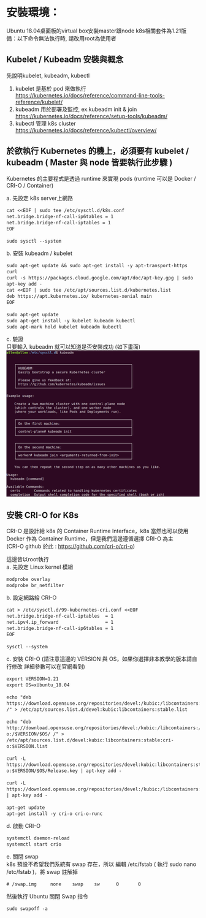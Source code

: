# 安裝環境：  
Ubuntu 18.04桌面板的virtual box安裝master跟node
k8s相關套件為1.21版  
備：以下命令無法執行時, 請改用root為使用者
  
## Kubelet / Kubeadm 安裝與概念  
先說明kubelet, kubeadm, kubectl  
  
1. kubelet 是基於 pod 來做執行 https://kubernetes.io/docs/reference/command-line-tools-reference/kubelet/  
2. kubeadm 用於部署及監控, ex.kubeadm init & join https://kubernetes.io/docs/reference/setup-tools/kubeadm/  
3. kubectl 管理 k8s cluster https://kubernetes.io/docs/reference/kubectl/overview/  
  
## 於欲執行 Kubernetes 的機上，必須要有 kubelet / kubeadm ( Master 與 node 皆要執行此步驟 )
Kubernetes 的主要程式是透過 runtime 來實現 pods (runtime 可以是 Docker / CRI-O / Container)  
  
a. 先設定 k8s server上網路  
```
cat <<EOF | sudo tee /etc/sysctl.d/k8s.conf
net.bridge.bridge-nf-call-ip6tables = 1
net.bridge.bridge-nf-call-iptables = 1
EOF

sudo sysctl --system
```
b. 安裝 kubeadm / kubelet  
```
sudo apt-get update && sudo apt-get install -y apt-transport-https curl
curl -s https://packages.cloud.google.com/apt/doc/apt-key.gpg | sudo apt-key add -
cat <<EOF | sudo tee /etc/apt/sources.list.d/kubernetes.list
deb https://apt.kubernetes.io/ kubernetes-xenial main
EOF

sudo apt-get update
sudo apt-get install -y kubelet kubeadm kubectl
sudo apt-mark hold kubelet kubeadm kubectl
```
c. 驗證  
只要輸入 kubeadm 就可以知道是否安裝成功 (如下畫面)  
![alt text](https://github.com/allen050883/Manipulate/blob/master/K8s/read_img/kubeadm_finish.png)
  
  
  
   
  
## 安裝 CRI-O for K8s  
CRI-O 是設計給 k8s 的 Container Runtime Interface，k8s 當然也可以使用 Docker 作為 Container Runtime，但是我們這邊遵循選擇 CRI-O 為主  
(CRI-O github 於此 : https://github.com/cri-o/cri-o)  
  
這邊皆以root執行  
a. 先設定 Linux kernel 模組  
```
modprobe overlay
modprobe br_netfilter
```
b. 設定網路給 CRI-O  
```
cat > /etc/sysctl.d/99-kubernetes-cri.conf <<EOF
net.bridge.bridge-nf-call-iptables  = 1
net.ipv4.ip_forward                 = 1
net.bridge.bridge-nf-call-ip6tables = 1
EOF

sysctl --system
```
c. 安裝 CRI-O (請注意這邊的 VERSION 與 OS，如果你選擇非本教學的版本請自行修改
詳細參數可以在官網看到)  
```
export VERSION=1.21
export OS=xUbuntu_18.04

echo "deb https://download.opensuse.org/repositories/devel:/kubic:/libcontainers:/stable/$OS/ /" > /etc/apt/sources.list.d/devel:kubic:libcontainers:stable.list

echo "deb http://download.opensuse.org/repositories/devel:/kubic:/libcontainers:/stable:/cri-o:/$VERSION/$OS/ /" > /etc/apt/sources.list.d/devel:kubic:libcontainers:stable:cri-o:$VERSION.list

curl -L https://download.opensuse.org/repositories/devel:kubic:libcontainers:stable:cri-o:$VERSION/$OS/Release.key | apt-key add -

curl -L https://download.opensuse.org/repositories/devel:/kubic:/libcontainers:/stable/$OS/Release.key | apt-key add -

apt-get update
apt-get install -y cri-o cri-o-runc
```
d. 啟動 CRI-O  
```
systemctl daemon-reload
systemctl start crio
```
e. 關閉 swap  
k8s 預設不希望我們系統有 swap 存在，所以
編輯 /etc/fstab ( 執行 sudo nano /etc/fstab )，將 swap 註解掉
```
# /swap.img     none    swap    sw      0       0
```
然後執行 Ubuntu 關閉 Swap 指令  
```
sudo swapoff -a
```

```

```
